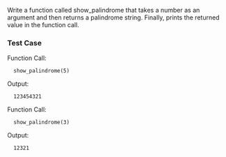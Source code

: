 Write a function called show_palindrome that takes a number as an argument and then returns
a palindrome string. Finally, prints the returned value in the function call.

### Test Case

Function Call:

```
  show_palindrome(5)
```

Output:

```
  123454321
```

Function Call:

```
  show_palindrome(3)
```

Output:

```
  12321
```
